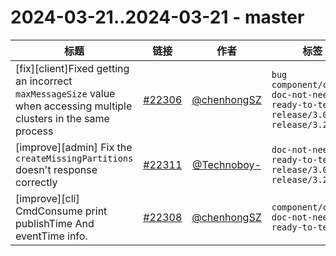 # 2024-03-21..2024-03-21 - master
| 标题 | 链接 | 作者 | 标签 |
| - | :--: | :--: | - |
| [fix][client]Fixed getting an incorrect `maxMessageSize` value when accessing multiple clusters in the same process | [#22306](https://github.com/apache/pulsar/pull/22306) | [@chenhongSZ](https://github.com/chenhongSZ) | `bug` `component/client` `doc-not-needed` `ready-to-test` `release/3.0.4` `release/3.2.2`  | 
| [improve][admin] Fix the `createMissingPartitions` doesn't response correctly | [#22311](https://github.com/apache/pulsar/pull/22311) | [@Technoboy-](https://github.com/Technoboy-) | `doc-not-needed` `ready-to-test` `release/3.0.4` `release/3.2.2`  | 
| [improve][cli] CmdConsume print publishTime And eventTime info. | [#22308](https://github.com/apache/pulsar/pull/22308) | [@chenhongSZ](https://github.com/chenhongSZ) | `component/cli` `doc-not-needed` `ready-to-test`  | 
